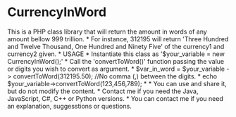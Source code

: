 # CurrencyInWord
This is a PHP class library that will return the amount in words of any amount bellow 999 trillion.  * For instance, 312195 will return 'Three Hundred and Twelve Thousand, One Hundred and Ninety Five' of the currency1 and currency2 given.  * USAGE  * Instantiate this class as '$your_variable = new CurrencyInWord();'  * Call the 'convertToWord()' function passing the value or digits you wish to convert as argument.  * $var_in_word = $your_variable -> convertToWord(312195.50); //No comma (,) between the digits.  * echo $your_variable->convertToWord(123,456,789);  *  * You can use and share it, but do not modify the content.  * Contact me if you need the Java, JavaScript, C#, C++ or Python versions.  * You can contact me if you need an explanation, suggesstions or questions.
